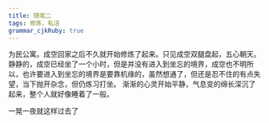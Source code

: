 ```yaml
---
title: 随笔二
tags: 修炼，私活
grammar_cjkRuby: true
---
```

为民公寓。成空回家之后不久就开始修炼了起来。只见成空双腿盘起，五心朝天。静静的，成空已经坐了一个小时，但是并没有进入到坐忘的境界，成空也不明所以，也许要进入到坐忘的境界是要靠机缘的，虽然想通了，但还是忍不住的有点失望，当下抛开杂念，但仍炼习打坐。
渐渐的心灵开始平静，气息变的绵长深沉了起来，整个人就好像睡着了一般。

一晃一夜就这样过去了

